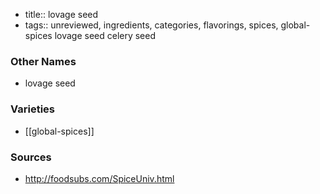 - title:: lovage seed
- tags:: unreviewed, ingredients, categories, flavorings, spices, global-spices
lovage seed celery seed

### Other Names

* lovage seed

### Varieties

* [[global-spices]]

### Sources
* http://foodsubs.com/SpiceUniv.html
